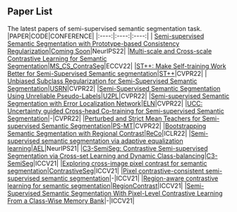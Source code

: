 ## Paper List
The latest papers of semi-supervised semantic segmentation task.
|PAPER|CODE|CONFERENCE|
|:----:|:----:|:----:|
| [Semi-supervised Semantic Segmentation with Prototype-based Consistency Regularization](https://arxiv.org/abs/2210.04388)|[Coming Soon](https://github.com/HeimingX/semi_seg_proto)|NeurIPS22|
|[Multi-scale and Cross-scale Contrastive Learning for Semantic Segmentation](https://arxiv.org/abs/2203.13409)|[MS_CS_ContraSeg](https://github.com/RViMLab/ECCV2022-multi-scale-and-cross-scale-contrastive-segmentation)|ECCV22|
|[ST++: Make Self-training Work Better for Semi-Supervised Semantic segmentation](https://openaccess.thecvf.com/content/CVPR2022/html/Yang_ST_Make_Self-Training_Work_Better_for_Semi-Supervised_Semantic_Segmentation_CVPR_2022_paper.html)|[ST++](https://github.com/LiheYoung/ST-PlusPlus)|CVPR22|
| [Unbiased Subclass Regularization for Semi-Supervised Semantic Segmentation](https://openaccess.thecvf.com/content/CVPR2022/papers/Guan_Unbiased_Subclass_Regularization_for_Semi-Supervised_Semantic_Segmentation_CVPR_2022_paper.pdf)|[USRN](https://github.com/Dayan-Guan/USRN)|CVPR22|
|[Semi-Supervised Semantic Segmentation Using Unreliable Pseudo-Labels](https://openaccess.thecvf.com/content/CVPR2022/html/Wang_Semi-Supervised_Semantic_Segmentation_Using_Unreliable_Pseudo-Labels_CVPR_2022_paper.html)|[U2PL](https://github.com/Haochen-Wang409/U2PL)|CVPR22|
|[Semi-supervised Semantic Segmentation with Error Localization Network](https://openaccess.thecvf.com/content/CVPR2022/html/Kwon_Semi-Supervised_Semantic_Segmentation_With_Error_Localization_Network_CVPR_2022_paper.html)|[ELN](https://github.com/kinux98/SSL_ELN)|CVPR22|
|[UCC: Uncertainty guided Cross-head Co-training for Semi-supervised Semantic Segmentation](https://openaccess.thecvf.com/content/CVPR2022/html/Fan_UCC_Uncertainty_Guided_Cross-Head_Co-Training_for_Semi-Supervised_Semantic_Segmentation_CVPR_2022_paper.html)|-|CVPR22|
|[Perturbed and Strict Mean Teachers for Semi-supervised Semantic Segmentation](https://openaccess.thecvf.com/content/CVPR2022/html/Liu_Perturbed_and_Strict_Mean_Teachers_for_Semi-Supervised_Semantic_Segmentation_CVPR_2022_paper.html)|[PS-MT](https://github.com/yyliu01/PS-MT)|CVPR22|
|[Bootstrapping Semantic Segmentation with Regional Contrast](https://arxiv.org/abs/2104.04465)|[ReCo](https://github.com/lorenmt/reco)|ICLR22|
|[Semi-supervised semantic segmentation via adaptive equalization learning](https://proceedings.neurips.cc/paper/2021/hash/b98249b38337c5088bbc660d8f872d6a-Abstract.html)|[AEL](https://github.com/hzhupku/SemiSeg-AEL)|NeurIPS21|
|[C3-SemiSeg: Contrastive Semi-supervised Segmentation via Cross-set Learning and Dynamic Class-balancing](https://openaccess.thecvf.com/content/ICCV2021/html/Zhou_C3-SemiSeg_Contrastive_Semi-Supervised_Segmentation_via_Cross-Set_Learning_and_Dynamic_Class-Balancing_ICCV_2021_paper.html)|[C3-SemiSeg](https://github.com/SIAAAAAA/C3-SemiSeg)|ICCV21|
|[Exploring cross-image pixel contrast for semantic segmentation](https://openaccess.thecvf.com/content/ICCV2021/html/Wang_Exploring_Cross-Image_Pixel_Contrast_for_Semantic_Segmentation_ICCV_2021_paper.html)|[ContrastiveSeg](https://github.com/tfzhou/ContrastiveSeg)|ICCV21|
|[Pixel contrastive-consistent semi-supervised semantic segmentation](https://openaccess.thecvf.com/content/ICCV2021/html/Zhong_Pixel_Contrastive-Consistent_Semi-Supervised_Semantic_Segmentation_ICCV_2021_paper.html)|-|ICCV21|
|[Region-aware contrastive learning for semantic segmentation](https://openaccess.thecvf.com/content/ICCV2021/html/Hu_Region-Aware_Contrastive_Learning_for_Semantic_Segmentation_ICCV_2021_paper.html)|[RegionContrast](https://github.com/hzhupku/RegionContrast)|ICCV21|
|[Semi-Supervised Semantic Segmentation With Pixel-Level Contrastive Learning From a Class-Wise Memory Bank](https://openaccess.thecvf.com/content/ICCV2021/html/Alonso_Semi-Supervised_Semantic_Segmentation_With_Pixel-Level_Contrastive_Learning_From_a_Class-Wise_ICCV_2021_paper.html)|-|ICCV21|
